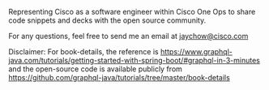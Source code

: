 Representing Cisco as a software engineer within Cisco One Ops to share code snippets and decks with the open source community.

For any questions, feel free to send me an email at jaychow@cisco.com

Disclaimer:
For book-details, the reference is https://www.graphql-java.com/tutorials/getting-started-with-spring-boot/#graphql-in-3-minutes
   and the open-source code is available publicly from https://github.com/graphql-java/tutorials/tree/master/book-details
